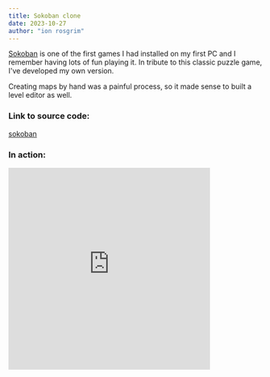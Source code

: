 ```yaml
---
title: Sokoban clone
date: 2023-10-27
author: "ion rosgrim"
---
```


[Sokoban](https://en.wikipedia.org/wiki/Sokoban) is one of the first games I had installed on my first PC and I remember having lots of fun playing it.
In tribute to this classic puzzle game, I've developed my own version.

Creating maps by hand was a painful process, so it made sense to built a level editor as well.


### Link to source code:

[sokoban](https://github.com/irosgrim/sokoban)

### In action:

<iframe src="https://irosgrim.github.io/sokoban" frameborder="0" width="400" height="400" loading="lazy" style="width:400px"></iframe>

